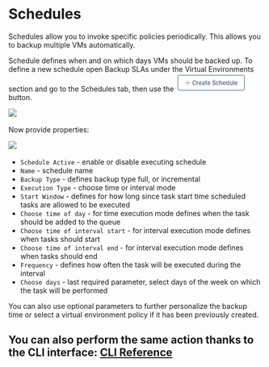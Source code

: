 # Schedules

Schedules allow you to invoke specific policies periodically. This allows you to backup multiple VMs automatically.

Schedule defines when and on which days VMs should be backed up. To define a new schedule open Backup SLAs under the Virtual Environments section and go to the Schedules tab, then use the ![](../../../.gitbook/assets/create-schedule%20%281%29.jpg) button.

![](../../../.gitbook/assets/backup-sla-schedules.jpg)

Now provide properties:

![](../../../.gitbook/assets/backup-sla-schedules-create.jpg)

* `Schedule Active` - enable or disable executing schedule
* `Name` - schedule name
* `Backup Type` - defines backup type full, or incremental
* `Execution Type` - choose time or interval mode
* `Start Window` - defines for how long since task start time scheduled tasks are allowed to be executed
* `Choose time of day` - for time execution mode defines when the task should be added to the queue
* `Choose time of interval start` - for interval execution mode defines when tasks should start
* `Choose time of interval end` - for interval execution mode defines when tasks should end
* `Frequency` - defines how often the task will be executed during the interval
* `Choose days` - last required parameter, select days of the week on which the task will be performed

You can also use optional parameters to further personalize the backup time or select a virtual environment policy if it has been previously created.

## You can also perform the same action thanks to the CLI interface: [CLI Reference](untitled-1.md)

